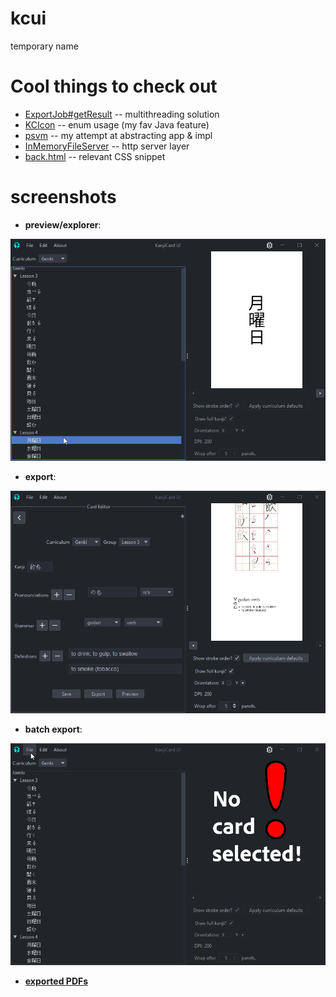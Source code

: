 # kcui
temporary name 

# Cool things to check out 
- [ExportJob#getResult](https://github.com/vhagedorn/kcui/blob/8291af0a022fc3da3ae22bdff987c5d839322775/src/main/java/me/vadim/ja/kc/render/impl/ctx/ExportJob.java#L68) -- multithreading solution
- [KCIcon](https://github.com/vhagedorn/kcui/blob/8291af0a022fc3da3ae22bdff987c5d839322775/src/main/java/me/vadim/ja/kc/ui/KCIcon.java#L15) -- enum usage (my fav Java feature)
- [psvm](https://github.com/vhagedorn/kcui/blob/8291af0a022fc3da3ae22bdff987c5d839322775/src/main/java/me/vadim/ja/Main.java#L10) -- my attempt at abstracting app & impl
- [InMemoryFileServer](https://github.com/vhagedorn/kcui/blob/8291af0a022fc3da3ae22bdff987c5d839322775/src/main/java/me/vadim/ja/kc/render/InMemoryFileServer.java#L24) -- http server layer
- [back.html](https://github.com/vhagedorn/kcui/blob/31f27f6c757abf488a0c51278eaf1e310cf71ae5/src/main/resources/doc/back.html#L68) -- relevant CSS snippet

# screenshots

- **preview/explorer**:

  
![preview/explorer](doc/java_Zv8ObnG9M3.gif)



- **export**:


![export](doc/java_6vfaCzXmNI.gif)



- **batch export**:


![batch export](doc/java_Dw0aOsCseH.gif)



- **[exported PDFs](https://github.com/vhagedorn/kcui/tree/master/doc)**
